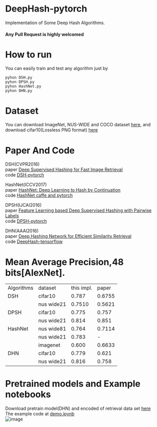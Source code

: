 # DeepHash-pytorch
Implementation of Some Deep Hash Algorithms.
#### Any Pull Request is highly welcomed

# How to run
You can easily train and test any algorithm just by
```
pyhon DSH.py
pyhon DPSH.py
pyhon HashNet.py
pyhon DHN.py
```
# Dataset
You can download  ImageNet, NUS-WIDE and COCO dataset [here](https://github.com/thuml/HashNet/tree/master/pytorch),
and download cifar10(Lossless PNG format) [here](https://drive.google.com/open?id=1NZ5QKW2zqzN-RQ4VDpuOAb-UgcsTPUJK)
# Paper And Code
DSH(CVPR2016)  
paper [Deep Supervised Hashing for Fast Image Retrieval](https://www.cv-foundation.org/openaccess/content_cvpr_2016/papers/Liu_Deep_Supervised_Hashing_CVPR_2016_paper.pdf)  
code [DSH-pytorch](https://github.com/weixu000/DSH-pytorch)

HashNet(ICCV2017)  
paper [HashNet: Deep Learning to Hash by Continuation](http://openaccess.thecvf.com/content_ICCV_2017/papers/Cao_HashNet_Deep_Learning_ICCV_2017_paper.pdf)  
code [HashNet caffe and pytorch](https://github.com/thuml/HashNet)

DPSH(IJCAI2016)  
paper [Feature Learning based Deep Supervised Hashing with Pairwise Labels](https://cs.nju.edu.cn/lwj/paper/IJCAI16_DPSH.pdf)   
code [DPSH-pytorch](https://github.com/jiangqy/DPSH-pytorch)

DHN(AAAI2016)  
paper [Deep Hashing Network for Efficient Similarity Retrieval](http://ise.thss.tsinghua.edu.cn/~mlong/doc/deep-hashing-network-aaai16.pdf)  
code [DeepHash-tensorflow](https://github.com/thulab/DeepHash)


# Mean Average Precision,48 bits[AlexNet].
<table>
    <tr>
        <td>Algorithms</td><td>dataset</td><td>this impl.</td><td>paper</td>
    </tr>
    <tr>
        <td >DSH</td><td >cifar10</td> <td >0.787</td> <td >0.6755</td>
    </tr>
    <tr>
        <td ></td><td >nus wide21</td> <td >0.7510</td> <td >0.5621</td>
    </tr>
    <tr>
        <td >DPSH</td><td >cifar10</td> <td >0.775</td> <td >0.757</td>
    </tr>
    <tr>
        <td ></td><td >nus wide21</td> <td >0.814</td> <td >0.851</td>
    </tr>
    <tr>
        <td >HashNet</td><td >nus wide81</td> <td >0.764</td> <td >0.7114</td>
    </tr>
    <tr>
        <td ></td><td >nus wide21</td> <td >0.783</td> <td >-</td>
    </tr>
    <tr>
        <td ></td><td >imagenet</td> <td >0.600</td> <td >0.6633</td>
    </tr>
    <tr>
        <td >DHN</td><td >cifar10</td> <td >0.779</td> <td >0.621</td>
    </tr>
    <tr>
        <td ></td><td >nus wide21</td> <td >0.816</td> <td >0.758</td>
    </tr>
</table>

# Pretrained models and Example notebooks
Download pretrain model(DHN) and encoded of retrieval data set  [here](https://drive.google.com/drive/folders/1wCQKmi1rJT_WyUyI4OnCAqyzeZTMe_zK)  
The example code at [demo.ipynb](https://github.com/swuxyj/DeepHash-pytorch/blob/master/demo.ipynb)  
![image](https://github.com/swuxyj/DeepHash-pytorch/blob/master/result.png)